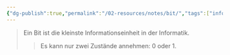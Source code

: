 ```yaml
---
{"dg-publish":true,"permalink":"/02-resources/notes/bit/","tags":["informatik","netzwerk","empty","mathe/binärzahlen"],"noteIcon":"","updated":"2024-08-07T15:01:06.000+02:00"}
---
```


> Ein Bit ist die kleinste Informationseinheit in der Informatik. 
>> Es kann nur zwei Zustände annehmen: 0 oder 1.
